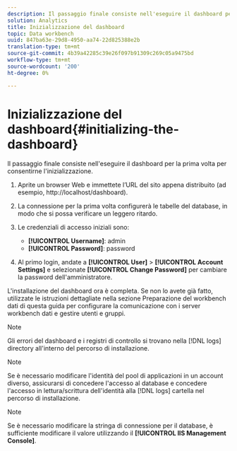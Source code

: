 ```yaml
---
description: Il passaggio finale consiste nell'eseguire il dashboard per la prima volta per consentirne l'inizializzazione.
solution: Analytics
title: Inizializzazione del dashboard
topic: Data workbench
uuid: 847ba63e-29d8-4950-aa74-22d825388e2b
translation-type: tm+mt
source-git-commit: 4b39a42285c39e26f097b91309c269c05a9475bd
workflow-type: tm+mt
source-wordcount: '200'
ht-degree: 0%

---
```



# Inizializzazione del dashboard{#initializing-the-dashboard}

Il passaggio finale consiste nell&#39;eseguire il dashboard per la prima volta per consentirne l&#39;inizializzazione.

1. Aprite un browser Web e immettete l’URL del sito appena distribuito (ad esempio, http://localhost/dashboard).
1. La connessione per la prima volta configurerà le tabelle del database, in modo che si possa verificare un leggero ritardo.
1. Le credenziali di accesso iniziali sono:

   * **[!UICONTROL Username]**: admin
   * **[!UICONTROL Password]**: password

1. Al primo login, andate a **[!UICONTROL User]** > **[!UICONTROL Account Settings]** e selezionate **[!UICONTROL Change Password]** per cambiare la password dell&#39;amministratore.

L&#39;installazione del dashboard ora è completa. Se non lo avete già fatto, utilizzate le istruzioni dettagliate nella sezione Preparazione del workbench dati di questa guida per configurare la comunicazione con i server workbench dati e gestire utenti e gruppi.

>[!NOTE]
>
>Gli errori del dashboard e i registri di controllo si trovano nella [!DNL logs] directory all&#39;interno del percorso di installazione.

>[!NOTE]
>
>Se è necessario modificare l&#39;identità del pool di applicazioni in un account diverso, assicurarsi di concedere l&#39;accesso al database e concedere l&#39;accesso in lettura/scrittura dell&#39;identità alla [!DNL logs] cartella nel percorso di installazione.

>[!NOTE]
>
>Se è necessario modificare la stringa di connessione per il database, è sufficiente modificare il valore utilizzando il **[!UICONTROL IIS Management Console]**.
